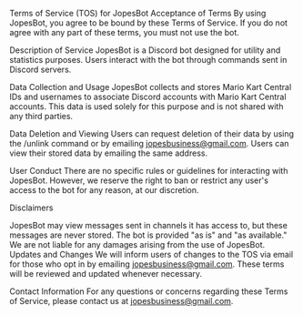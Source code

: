 Terms of Service (TOS) for JopesBot
Acceptance of Terms
By using JopesBot, you agree to be bound by these Terms of Service. If you do not agree with any part of these terms, you must not use the bot.

Description of Service
JopesBot is a Discord bot designed for utility and statistics purposes. Users interact with the bot through commands sent in Discord servers.

Data Collection and Usage
JopesBot collects and stores Mario Kart Central IDs and usernames to associate Discord accounts with Mario Kart Central accounts. This data is used solely for this purpose and is not shared with any third parties.

Data Deletion and Viewing
Users can request deletion of their data by using the /unlink command or by emailing jopesbusiness@gmail.com. Users can view their stored data by emailing the same address.

User Conduct
There are no specific rules or guidelines for interacting with JopesBot. However, we reserve the right to ban or restrict any user's access to the bot for any reason, at our discretion.

Disclaimers

JopesBot may view messages sent in channels it has access to, but these messages are never stored.
The bot is provided "as is" and "as available." We are not liable for any damages arising from the use of JopesBot.
Updates and Changes
We will inform users of changes to the TOS via email for those who opt in by emailing jopesbusiness@gmail.com. These terms will be reviewed and updated whenever necessary.

Contact Information
For any questions or concerns regarding these Terms of Service, please contact us at jopesbusiness@gmail.com.
